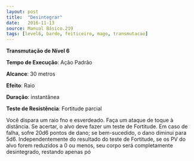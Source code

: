 ```yaml
---
layout: post
title:  "Desintegrar"
date:   2016-11-13
source: Manual Básico.219
tags: [level6, bardo, feiticeiro, mago, transmutacao]
---
```


**Transmutação de Nível 6**

**Tempo de Execução**: Ação Padrão

**Alcance**: 30 metros

**Efeito**: Raio

**Duração**: instantânea

**Teste de Resistência**: Fortitude parcial

Você dispara um raio fno e esverdeado. Faça um ataque de toque à distância.
Se acertar, o alvo deve fazer um teste de Fortitude. 
Em caso de falha, sofre 20d6 pontos de dano; se bem-sucedido, o dano diminui para 5d6.
Independentemente do resultado do teste de Fortitude, se os PV do alvo forem reduzidos a 0 ou menos, seu corpo será completamente desintegrado, restando apenas pó